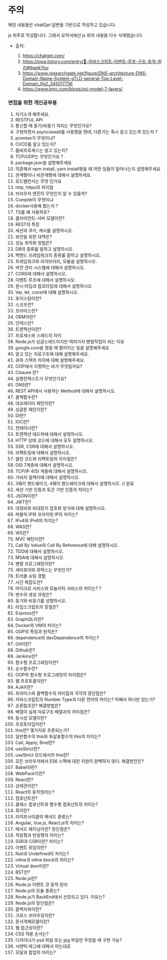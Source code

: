 # 주의

해당 내용들은 chatGpt 답변을 기반으로 작성하고 있습니다.

js 위주로 작성합니다. 그래서 요약서에선 js 외의 내용을 다수 삭제했습니다.

- 출처:

  1. https://chatgpt.com/
  2. https://inpa.tistory.com/entry/🔄-자바스크립트-이벤트-루프-구조-동작-원리#thankYou
  3. https://www.researchgate.net/figure/DNS-architecture-DNS-Domain-Name-System-gTLD-general-Top-Level-Domain_fig2_345017736
  4. https://www.bmc.com/blogs/osi-model-7-layers/

### 면접을 위한 개인공부용

1. 자기소개 해주세요.
2. RESTFUL API
3. 통신할 때 동기/비동기 처리는 무엇인가요?
4. 구현하면서 async/await를 사용했을 텐데, 다른거는 혹시 알고 있는게 있는지 ?
5. promise가 무엇이냐?
6. CI/CD를 알고 있는지?
7. 좀비프로세스는 알고 있는지?
8. TCP/UDP는 무엇인가요 ?
9. package.json을 설명해주세요
10. 의존해서 npm install, yarn install햇을 때 어떤 일들이 일어나는지 설명해주세요
11. 관계형이나 비관계형에 대해서 설명하세요.
12. 로드밸런서는 무엇 인가요
13. http, https의 차이점
14. 브라우저 엔진이 무엇인지 알 수 있을까?
15. Compile이 무엇이냐
16. docker사용해 봤는지 ?
17. TS를 왜 사용하죠?
18. 클라이언트-서버 모델이란?
19. REST의 특징
20. 세션과 쿠키, 캐시를 설명하시오.
21. 보안을 위한 대책은?
22. 성능 최적화 방법은?
23. DB의 종류를 말하고 설명하시오.
24. 백엔드 프레임워크의 종류를 말하고 설명하시오.
25. 프레임워크와 라이브러리, 모듈을 설명하시오.
26. 버전 관리 시스템에 대해서 설명하시오.
27. CORS에 대해서 설명하시오.
28. 이벤트 루프에 대해서 설명하시오.
29. 원시 타입과 참조타입에 대해서 설명하시오
30. Var, let, const에 대해 설명하시오.
31. 호이스팅이란?
32. 스코프란?
33. 프라미스란?
34. ORM이란?
35. 인덱스란?
36. 트랜잭션이란?
37. 프로세스와 스레드의 차이
38. Node.js가 싱글스레드이지만 여러가지 병렬작업이 되는 이유
39. google.com을 쳤을 때 벌어지는 일을 설명해주세요
40. 알고 있는 자료구조에 대해 설명해주세요.
41. 큐와 스택의 차이에 대해 설명해주세요.
42. OOP에서 지향하는 바가 무엇일까요?
43. Closure 란?
44. 실행컨텍스트가 무엇인가요?
45. DNS란?
46. REST API에서 사용하는 Method에 대해서 설명하시오.
47. 콜백함수란?
48. 데코레이터 패턴이란?
49. 싱글톤 패턴이란?
50. DI란?
51. IOC란?
52. 컨테이너란?
53. 트랜잭션 데드락에 대해서 설명하시오.
54. HTTP 상태 코드에 대해서 모두 설명하시오.
55. SSR, CSR에 대해서 설명하시오.
56. 리팩토링에 대해서 설명하시오.
57. 클린 코드와 리팩토링의 차이점은?
58. OSI 7계층에 대해서 설명하시오.
59. TCP/IP 4(5) 계층에 대해서 설명하시오.
60. 가비지 컬렉터에 대해서 설명하시오.
61. 3웨이 핸드쉐이크, 4웨이 핸드쉐이크에 대해서 설명하시오. // 완료
62. 세션 기반 인증과 토큰 기반 인증의 차이는?
63. JSON이란?
64. JWT란?
65. 대칭비와 비대칭키 암호화 방식에 대해 설명하시오.
66. 퍼블릭 IP와 프라이빗 IP의 차이는?
67. IPv4와 IPv6의 차이는?
68. WAS란?
69. WS란?
70. MVC 패턴이란?
71. Call By Value와 Call By Reference에 대해 설명하시오.
72. TDD에 대해서 설명하시오.
73. MSA에 대해서 설명하시오.
74. 병렬 프로그래밍이란?
75. 세마포어와 뮤텍스는 무엇인가?
76. 트러블 슈팅 경험
77. 시간 복잡도란?
78. 마이크로 서비스와 모놀리틱 서비스의 차이는? ?
79. 변수의 생성 과정은?
80. 동기와 비동기를 성명하시오.
81. 타입스크립트의 장점은?
82. Express란?
83. GraphQL이란?
84. Docker와 VM의 차이는?
85. OOP의 특징과 원칙은?
86. dependence와 devDependence의 차이는?
87. Git이란?
88. Github란?
89. Jenkins란?
90. 함수형 프로그래밍이란?
91. 순수함수란?
92. OOP와 함수형 프로그래밍의 차이점은?
93. 웹 프로토콜이란?
94. AJAX란?
95. 프라미스와 콜백함수의 차이점과 각각의 장단점은?
96. 자바스크립트의 Number Type과 다른 언어의 차이는? 어째서 하나만 있는가?
97. 순환참조란? 해결방법은?
98. 배열이 실제 자료구조 배열과의 차이점은?
99. 동시성 모델이란?
100. 프로토타입이란?
101. this란? 몇가지로 추론되는가?
102. 일반함수의 this와 화살표함수의 this의 차이는?
103. Call, Apply, Bind란?
104. useStrict란?
105. useStrict 모드에서의 this란?
106. 모든 브라우저에서 ES6 스팩에 대한 지원이 완벽하지 않다. 해결방안은?
107. Babel이란?
108. WebPack이란?
109. React란?
110. 상태관리란?
111. React의 동작원리는?
112. 컴포넌트란?
113. 클래스 컴포넌트와 함수형 컴포넌트의 차이는?
114. 훅이란?
115. 라이프사이클의 메서드 종류는?
116. Angular, Vue.js, React.js의 차이는?
117. 메서드 체이닝이란? 장단점은?
118. 적응형과 반응형의 차이는?
119. SSR과 CSR이란? 차이는?
120. 이벤트 위임이란?
121. Null과 Undefined의 차이는?
122. inline과 inline block의 차이는?
123. Virtual dom이란?
124. BST란?
125. Node.js란?
126. Node.js 이벤트 큐 동작 원리
127. Node.js의 모듈 종류는?
128. Node.js가 BackEnd에서 선호되고 있다. 이유는?
129. Node.js의 장단점은?
130. 콜백지옥이란?
131. 크로스 브라우징이란?
132. 문서객체모델이란?
133. 웹 접근성이란?
134. CSS 적용 순서는?
135. 디자이너가 psd 파일 또는 jpg 파일만 주었을 때 구현 가능?
136. 시멘틱 태그에 대해서 아는대로
137. 모달과 팝업의 차이는?
